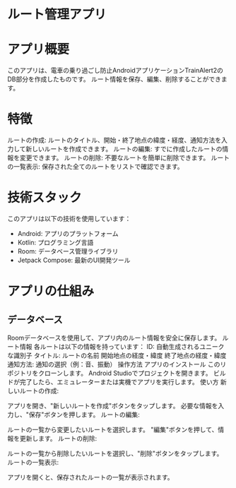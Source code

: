 ルート管理アプリ
===

# アプリ概要
このアプリは、電車の乗り過ごし防止AndroidアプリケーションTrainAlert2のDB部分を作成したものです。
ルート情報を保存、編集、削除することができます。

# 特徴
ルートの作成: ルートのタイトル、開始・終了地点の緯度・経度、通知方法を入力して新しいルートを作成できます。
ルートの編集: すでに作成したルートの情報を変更できます。
ルートの削除: 不要なルートを簡単に削除できます。
ルートの一覧表示: 保存された全てのルートをリストで確認できます。

# 技術スタック
このアプリは以下の技術を使用しています：

- Android: アプリのプラットフォーム
- Kotlin: プログラミング言語
- Room: データベース管理ライブラリ
- Jetpack Compose: 最新のUI開発ツール

# アプリの仕組み
## データベース
Roomデータベースを使用して、アプリ内のルート情報を安全に保存します。
ルート情報
各ルートは以下の情報を持っています：
ID: 自動生成されるユニークな識別子
タイトル: ルートの名前
開始地点の経度・緯度
終了地点の経度・緯度
通知方法: 通知の選択（例：音、振動）
操作方法
アプリのインストール
このリポジトリをクローンします。
Android Studioでプロジェクトを開きます。
ビルドが完了したら、エミュレーターまたは実機でアプリを実行します。
使い方
新しいルートの作成:

アプリを開き、"新しいルートを作成"ボタンをタップします。
必要な情報を入力し、"保存"ボタンを押します。
ルートの編集:

ルートの一覧から変更したいルートを選択します。
"編集"ボタンを押して、情報を更新します。
ルートの削除:

ルートの一覧から削除したいルートを選択し、"削除"ボタンをタップします。
ルートの一覧表示:

アプリを開くと、保存されたルートの一覧が表示されます。
